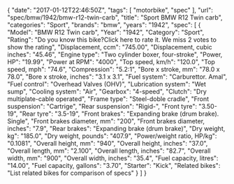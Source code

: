 {
    "date": "2017-01-12T22:46:50Z",
    "tags": [
        "motorbike",
        "spec"
    ],
    "url": "spec\/bmw\/1942\/bmw-r12-twin-carb",
    "title": "Sport BMW R12 Twin carb",
    "categories": "Sport",
    "brands": "bmw",
    "years": "1942",
    "spec": [
        {
            "Model": "BMW R12 Twin carb",
            "Year": "1942",
            "Category": "Sport",
            "Rating": "Do you know this bike?Click here to rate it. We miss 2 votes to show the rating",
            "Displacement, ccm": "745.00",
            "Displacement, cubic inches": "45.46",
            "Engine type": "Two cylinder boxer, four-stroke",
            "Power, HP": "19.99",
            "Power at RPM": "4000",
            "Top speed, km\/h": "120.0",
            "Top speed, mph": "74.6",
            "Compression": "5.2:1",
            "Bore x stroke, mm": "78.0 x 78.0",
            "Bore x stroke, inches": "3.1 x 3.1",
            "Fuel system": "Carburettor. Amal",
            "Fuel control": "Overhead Valves (OHV)",
            "Lubrication system": "Wet sump",
            "Cooling system": "Air",
            "Gearbox": "4-speed",
            "Clutch": "Dry multiplate-cable operated",
            "Frame type": "Steel-doble cradle",
            "Front suspension": "Cartrige",
            "Rear suspension": "Rigid-",
            "Front tyre": "3.50-19",
            "Rear tyre": "3.5-19",
            "Front brakes": "Expanding brake (drum brake). Single",
            "Front brakes diameter, mm": "200",
            "Front brakes diameter, inches": "7.9",
            "Rear brakes": "Expanding brake (drum brake)",
            "Dry weight, kg": "185.0",
            "Dry weight, pounds": "407.9",
            "Power\/weight ratio, HP\/kg": "0.1081",
            "Overall height, mm": "940",
            "Overall height, inches": "37.0",
            "Overall length, mm": "2.100",
            "Overall length, inches": "82.7",
            "Overall width, mm": "900",
            "Overall width, inches": "35.4",
            "Fuel capacity, litres": "14.00",
            "Fuel capacity, gallons": "3.70",
            "Starter": "Kick",
            "Related bikes": "List related bikes for comparison of specs"
        }
    ]
}